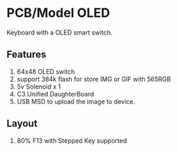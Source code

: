 # PCB/Model OLED 

Keyboard with a OLED smart switch. 

## Features 

1. 64x48 OLED switch
2. support 384k flash for store IMG or GIF with 565RGB
3. 5v Solenoid x 1
4. C3 Unified DaughterBoard
5. USB MSD to upload the image to device.

## Layout 
1. 80% F13 with Stepped Key supported
